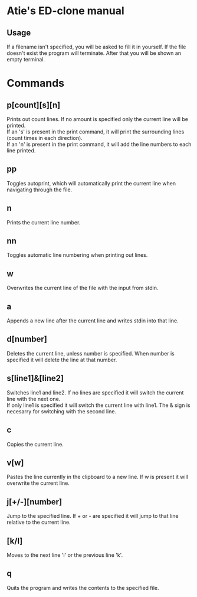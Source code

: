 # Atie's ED-clone manual 

## Usage
If a filename isn't specified, you will be asked to fill it in yourself. 
If the file doesn't exist the program will terminate.
After that you will be shown an empty terminal.
        
        
# Commands
        
## p[count][s][n]        
Prints out count lines. If no amount is specified only the current line will be printed.<br>
If an 's' is present in the print command, it will print the surrounding lines (count times in each direction).<br>
If an 'n' is present in the print command, it will add the line numbers to each line printed.

## pp
Toggles autoprint, which will automatically print the current line when navigating through the file.

## n
Prints the current line number.

## nn
Toggles automatic line numbering when printing out lines.

## w
Overwrites the current line of the file with the input from stdin.

## a
Appends a new line after the current line and writes stdin into that line.

## d[number]
Deletes the current line, unless number is specified. When number is specified it will delete the line at that number.

## s[line1]&[line2]
Switches line1 and line2. If no lines are specified it will switch the current line with the next one.<br>
If only line1 is specified it will switch the current line with line1.
The & sign is necesarry for switching with the second line.

## c
Copies the current line.

## v[w]
Pastes the line currently in the clipboard to a new line. If w is present it will overwrite the current line.

## j[+/-][number]
Jump to the specified line. If + or - are specified it will jump to that line relative to the current line.

## [k/l]
Moves to the next line 'l' or the previous line 'k'.


## q
Quits the program and writes the contents to the specified file.

